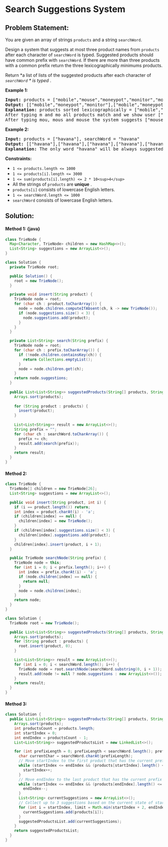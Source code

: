 # Search Suggestions System

## Problem Statement:

You are given an array of strings `products` and a string `searchWord`.

Design a system that suggests at most three product names from `products` after each character of `searchWord` is typed. Suggested products should have common prefix with `searchWord`. If there are more than three products with a common prefix return the three lexicographically minimums products.

Return *a list of lists of the suggested products after each character of *`searchWord` * is typed* .

**Example 1:**

<pre><strong>Input:</strong> products = ["mobile","mouse","moneypot","monitor","mousepad"], searchWord = "mouse"
<strong>Output:</strong> [["mobile","moneypot","monitor"],["mobile","moneypot","monitor"],["mouse","mousepad"],["mouse","mousepad"],["mouse","mousepad"]]
<strong>Explanation:</strong> products sorted lexicographically = ["mobile","moneypot","monitor","mouse","mousepad"].
After typing m and mo all products match and we show user ["mobile","moneypot","monitor"].
After typing mou, mous and mouse the system suggests ["mouse","mousepad"].
</pre>

**Example 2:**

<pre><strong>Input:</strong> products = ["havana"], searchWord = "havana"
<strong>Output:</strong> [["havana"],["havana"],["havana"],["havana"],["havana"],["havana"]]
<strong>Explanation:</strong> The only word "havana" will be always suggested while typing the search word.
</pre>

**Constraints:**

* `1 <= products.length <= 1000`
* `1 <= products[i].length <= 3000`
* `1 <= sum(products[i].length) <= 2 * 10<sup>4</sup>`
* All the strings of `products` are  **unique** .
* `products[i]` consists of lowercase English letters.
* `1 <= searchWord.length <= 1000`
* `searchWord` consists of lowercase English letters.


## Solution:

#### Method 1: {java}

```java
class TrieNode {
  Map<Character, TrieNode> children = new HashMap<>();
  List<String> suggestions = new ArrayList<>();
}

class Solution {
  private TrieNode root;

  public Solution() {
    root = new TrieNode();
  }

  private void insert(String product) {
    TrieNode node = root;
    for (char ch : product.toCharArray()) {
      node = node.children.computeIfAbsent(ch, k -> new TrieNode());
      if (node.suggestions.size() < 3) {
        node.suggestions.add(product);
      }
    }
  }

  private List<String> search(String prefix) {
    TrieNode node = root;
    for (char ch : prefix.toCharArray()) {
      if (!node.children.containsKey(ch)) {
        return Collections.emptyList();
      }
      node = node.children.get(ch);
    }
    return node.suggestions;
  }
  
  public List<List<String>> suggestedProducts(String[] products, String searchWord) {
    Arrays.sort(products);
  
    for (String product : products) {
      insert(product);
    }
  
    List<List<String>> result = new ArrayList<>();
    String prefix = "";
    for (char ch : searchWord.toCharArray()) {
      prefix += ch;
      result.add(search(prefix));
    }
    return result;
  }
}
```


#### Method 2:

```java
class TrieNode {
  TrieNode[] children = new TrieNode[26];
  List<String> suggestions = new ArrayList<>();

  public void insert(String product, int i) {
    if (i == product.length()) return;
    int index = product.charAt(i) - 'a';
    if (children[index] == null) {
      children[index] = new TrieNode();
    }
    if (children[index].suggestions.size() < 3) {
      children[index].suggestions.add(product);
    }
    children[index].insert(product, i + 1);
  }

  public TrieNode searchNode(String prefix) {
    TrieNode node = this;
    for (int i = 0; i < prefix.length(); i++) {
      int index = prefix.charAt(i) - 'a';
      if (node.children[index] == null) {
        return null;
      }
      node = node.children[index];
    }
    return node;
  }
}

class Solution {
  TrieNode root = new TrieNode();

  public List<List<String>> suggestedProducts(String[] products, String searchWord) {
    Arrays.sort(products);
    for (String product : products) {
      root.insert(product, 0);
    }

    List<List<String>> result = new ArrayList<>();
    for (int i = 0; i < searchWord.length(); i++) {
      TrieNode node = root.searchNode(searchWord.substring(0, i + 1));
      result.add(node != null ? node.suggestions : new ArrayList<>());
    }
    return result;
  }
}
```


#### Method 3:

```java
class Solution {
  public List<List<String>> suggestedProducts(String[] products, String searchWord) {
    Arrays.sort(products);
    int productsCount = products.length;
    int startIndex = 0;
    int endIndex = productsCount - 1;
    List<List<String>> suggestedProductsList = new LinkedList<>();

    for (int prefixLength = 0; prefixLength < searchWord.length(); prefixLength++) {
      char currentChar = searchWord.charAt(prefixLength);
      // Move startIndex to the first product that has the current prefix
      while (startIndex <= endIndex && (products[startIndex].length() <= prefixLength || products[startIndex].charAt(prefixLength) != currentChar)) {
        startIndex++;
      }
      // Move endIndex to the last product that has the current prefix
      while (startIndex <= endIndex && (products[endIndex].length() <= prefixLength || products[endIndex].charAt(prefixLength) != currentChar)) {
        endIndex--;
      }
      List<String> currentSuggestions = new ArrayList<>();
      // Collect up to 3 suggestions based on the current state of startIndex and endIndex
      for (int i = startIndex, limit = Math.min(startIndex + 2, endIndex); i <= limit; i++) {
        currentSuggestions.add(products[i]);
      }
      suggestedProductsList.add(currentSuggestions);
    }
    return suggestedProductsList;
  }
}
```
